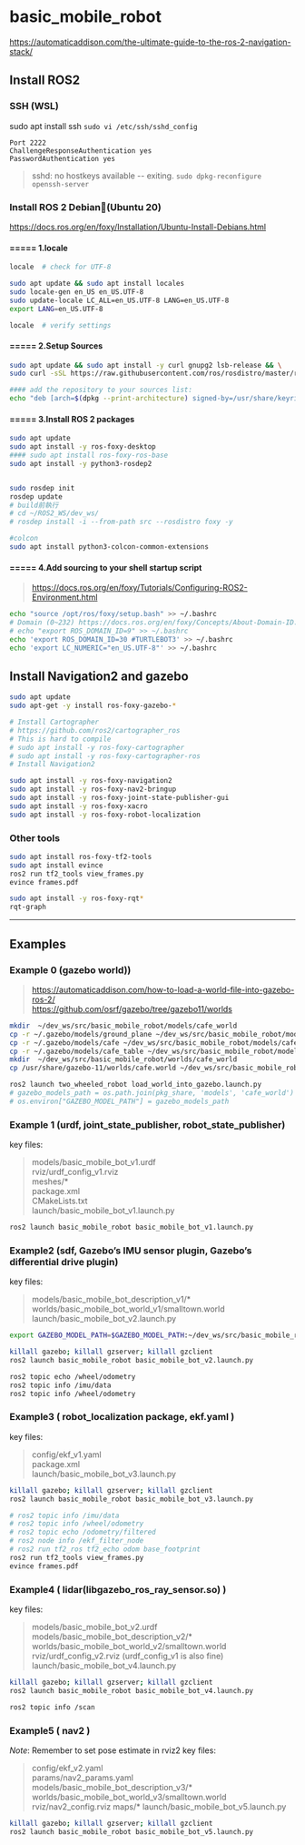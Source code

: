 # basic_mobile_robot

https://automaticaddison.com/the-ultimate-guide-to-the-ros-2-navigation-stack/

## Install ROS2

### SSH (WSL)
sudo apt install ssh
`sudo vi /etc/ssh/sshd_config`
```
Port 2222
ChallengeResponseAuthentication yes
PasswordAuthentication yes
```

> sshd: no hostkeys available -- exiting.
`sudo dpkg-reconfigure openssh-server`


### Install ROS 2 Debian(Ubuntu 20)
https://docs.ros.org/en/foxy/Installation/Ubuntu-Install-Debians.html

#### ===== 1.locale
```sh
locale  # check for UTF-8

sudo apt update && sudo apt install locales
sudo locale-gen en_US en_US.UTF-8
sudo update-locale LC_ALL=en_US.UTF-8 LANG=en_US.UTF-8
export LANG=en_US.UTF-8

locale  # verify settings
```

#### ===== 2.Setup Sources
```sh
sudo apt update && sudo apt install -y curl gnupg2 lsb-release && \
sudo curl -sSL https://raw.githubusercontent.com/ros/rosdistro/master/ros.key  -o /usr/share/keyrings/ros-archive-keyring.gpg

#### add the repository to your sources list:
echo "deb [arch=$(dpkg --print-architecture) signed-by=/usr/share/keyrings/ros-archive-keyring.gpg] http://packages.ros.org/ros2/ubuntu $(source /etc/os-release && echo $UBUNTU_CODENAME) main" | sudo tee /etc/apt/sources.list.d/ros2.list > /dev/null
```


#### ===== 3.Install ROS 2 packages
```sh
sudo apt update
sudo apt install -y ros-foxy-desktop
#### sudo apt install ros-foxy-ros-base
sudo apt install -y python3-rosdep2


sudo rosdep init
rosdep update
# build前執行
# cd ~/ROS2_WS/dev_ws/
# rosdep install -i --from-path src --rosdistro foxy -y

#colcon
sudo apt install python3-colcon-common-extensions
```
#### ===== 4.Add sourcing to your shell startup script
> https://docs.ros.org/en/foxy/Tutorials/Configuring-ROS2-Environment.html
```sh
echo "source /opt/ros/foxy/setup.bash" >> ~/.bashrc
# Domain (0~232) https://docs.ros.org/en/foxy/Concepts/About-Domain-ID.html#domain-id-to-udp-port-calculator
# echo "export ROS_DOMAIN_ID=9" >> ~/.bashrc
echo 'export ROS_DOMAIN_ID=30 #TURTLEBOT3' >> ~/.bashrc
echo 'export LC_NUMERIC="en_US.UTF-8"' >> ~/.bashrc
```


## Install Navigation2 and gazebo

```sh
sudo apt update
sudo apt-get -y install ros-foxy-gazebo-*

# Install Cartographer
# https://github.com/ros2/cartographer_ros
# This is hard to compile
# sudo apt install -y ros-foxy-cartographer
# sudo apt install -y ros-foxy-cartographer-ros
# Install Navigation2

sudo apt install -y ros-foxy-navigation2
sudo apt install -y ros-foxy-nav2-bringup
sudo apt install -y ros-foxy-joint-state-publisher-gui
sudo apt install -y ros-foxy-xacro
sudo apt install -y ros-foxy-robot-localization
```

### Other tools
```sh
sudo apt install ros-foxy-tf2-tools
sudo apt install evince
ros2 run tf2_tools view_frames.py
evince frames.pdf

sudo apt install -y ros-foxy-rqt*
rqt-graph
```


---------------------------------

## Examples

### Example 0 (gazebo world))
> https://automaticaddison.com/how-to-load-a-world-file-into-gazebo-ros-2/  
> https://github.com/osrf/gazebo/tree/gazebo11/worlds  

```sh
mkdir  ~/dev_ws/src/basic_mobile_robot/models/cafe_world
cp -r ~/.gazebo/models/ground_plane ~/dev_ws/src/basic_mobile_robot/models/cafe_world
cp -r ~/.gazebo/models/cafe ~/dev_ws/src/basic_mobile_robot/models/cafe_world
cp -r ~/.gazebo/models/cafe_table ~/dev_ws/src/basic_mobile_robot/models/cafe_world
mkdir  ~/dev_ws/src/basic_mobile_robot/worlds/cafe_world
cp /usr/share/gazebo-11/worlds/cafe.world ~/dev_ws/src/basic_mobile_robot/worlds/cafe_world

ros2 launch two_wheeled_robot load_world_into_gazebo.launch.py
# gazebo_models_path = os.path.join(pkg_share, 'models', 'cafe_world')
# os.environ["GAZEBO_MODEL_PATH"] = gazebo_models_path

```

### Example 1 (urdf, joint_state_publisher, robot_state_publisher)
key files:
> models/basic_mobile_bot_v1.urdf  
> rviz/urdf_config_v1.rviz  
> meshes/*  
> package.xml  
> CMakeLists.txt  
> launch/basic_mobile_bot_v1.launch.py  

```sh
ros2 launch basic_mobile_robot basic_mobile_bot_v1.launch.py
```

### Example2 (sdf, Gazebo’s IMU sensor plugin,  Gazebo’s differential drive plugin)
key files:
> models/basic_mobile_bot_description_v1/*  
> worlds/basic_mobile_bot_world_v1/smalltown.world  
> launch/basic_mobile_bot_v2.launch.py  

```sh
export GAZEBO_MODEL_PATH=$GAZEBO_MODEL_PATH:~/dev_ws/src/basic_mobile_robot/models/
```
```sh
killall gazebo; killall gzserver; killall gzclient
ros2 launch basic_mobile_robot basic_mobile_bot_v2.launch.py

ros2 topic echo /wheel/odometry
ros2 topic info /imu/data
ros2 topic info /wheel/odometry
```

### Example3 ( robot_localization package, ekf.yaml )
key files:
> config/ekf_v1.yaml  
> package.xml  
> launch/basic_mobile_bot_v3.launch.py  


```sh
killall gazebo; killall gzserver; killall gzclient
ros2 launch basic_mobile_robot basic_mobile_bot_v3.launch.py

# ros2 topic info /imu/data
# ros2 topic info /wheel/odometry
# ros2 topic echo /odometry/filtered
# ros2 node info /ekf_filter_node
# ros2 run tf2_ros tf2_echo odom base_footprint
ros2 run tf2_tools view_frames.py
evince frames.pdf

```

### Example4 ( lidar(libgazebo_ros_ray_sensor.so) )
key files:
> models/basic_mobile_bot_v2.urdf  
> models/basic_mobile_bot_description_v2/*  
> worlds/basic_mobile_bot_world_v2/smalltown.world  
> rviz/urdf_config_v2.rviz (urdf_config_v1 is also fine)  
> launch/basic_mobile_bot_v4.launch.py  


```sh
killall gazebo; killall gzserver; killall gzclient
ros2 launch basic_mobile_robot basic_mobile_bot_v4.launch.py

ros2 topic info /scan
```

### Example5 ( nav2 )
*Note*: Remember to set pose estimate in rviz2
key files:
> config/ekf_v2.yaml  
> params/nav2_params.yaml
> models/basic_mobile_bot_description_v3/*  
> worlds/basic_mobile_bot_world_v3/smalltown.world  
> rviz/nav2_config.rviz
> maps/*
> launch/basic_mobile_bot_v5.launch.py  

```sh
killall gazebo; killall gzserver; killall gzclient
ros2 launch basic_mobile_robot basic_mobile_bot_v5.launch.py
```